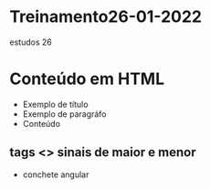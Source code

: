 # Treinamento26-01-2022

 estudos 26

# Conteúdo em HTML

- Exemplo de título
- Exemplo de paragráfo
- Conteúdo

## tags <> sinais de maior e menor

- conchete angular

